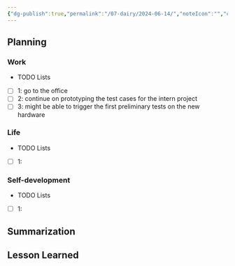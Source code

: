 ```yaml
---
{"dg-publish":true,"permalink":"/07-dairy/2024-06-14/","noteIcon":"","created":"2024-06-14T06:08:15.070+02:00","updated":"2024-06-14T06:10:55.022+02:00"}
---
```


## Planning 
### Work
- TODO Lists
- [ ] 1: go to the office
- [ ] 2: continue on prototyping the test cases for the intern project
- [ ] 3: might be able to trigger the first preliminary tests on the new hardware
### Life
- TODO Lists
- [ ] 1:
### Self-development
- TODO Lists
- [ ] 1:
## Summarization

## Lesson Learned
